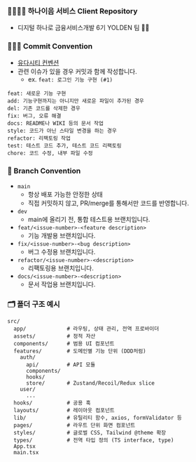 ### 👴🏻👵🏻 하나이음 서비스 Client Repository

- 디지털 하나로 금융서비스개발 6기 YOLDEN 팀 👊🏻

### 👩🏻‍💻 Commit Convention

- [유다시티 컨벤션](https://udacity.github.io/git-styleguide/)
- 관련 이슈가 있을 경우 커밋과 함께 작성합니다.
  - ex. `feat: 로그인 기능 구현 (#1)`

```
feat: 새로운 기능 구현
add: 기능구현까지는 아니지만 새로운 파일이 추가된 경우
del: 기존 코드를 삭제한 경우
fix: 버그, 오류 해결
docs: README나 WIKI 등의 문서 작업
style: 코드가 아닌 스타일 변경을 하는 경우
refactor: 리팩토링 작업
test: 테스트 코드 추가, 테스트 코드 리팩토링
chore: 코드 수정, 내부 파일 수정
```

### 🫧 Branch Convention

- `main`
  - 항상 배포 가능한 안정한 상태
  - 직접 커밋하지 않고, PR/merge를 통해서만 코드를 반영합니다.
- `dev`
  - main에 올리기 전, 통합 테스트용 브랜치입니다.
- `feat/<issue-number>-<feature description>`
  - 기능 개발용 브랜치입니다.
- `fix/<issue-number>-<bug description>`
  - 버그 수정용 브랜치입니다.
- `refactor/<issue-number>-<description>`
  - 리팩토링용 브랜치입니다.
- `docs/<issue-number>-<description>`
  - 문서 작업용 브랜치입니다.

### 🗂️ 폴더 구조 예시

```
src/
  app/             # 라우팅, 상태 관리, 전역 프로바이더
  assets/          # 정적 자산
  components/      # 범용 UI 컴포넌트
  features/        # 도메인별 기능 단위 (DDD처럼)
    auth/
      api/         # API 모듈
      components/
      hooks/
      store/       # Zustand/Recoil/Redux slice
    user/
      ...
  hooks/           # 공용 훅
  layouts/         # 레이아웃 컴포넌트
  lib/             # 유틸리티 함수, axios, formValidator 등
  pages/           # 라우트 단위 화면 컴포넌트
  styles/          # 글로벌 CSS, Tailwind @theme 확장
  types/           # 전역 타입 정의 (TS interface, type)
  App.tsx
  main.tsx
```
